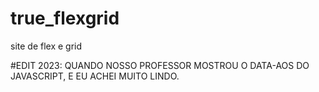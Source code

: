 # true_flexgrid
site de flex e grid

#EDIT 2023: 
QUANDO NOSSO PROFESSOR MOSTROU O DATA-AOS DO JAVASCRIPT, E EU ACHEI MUITO LINDO.

